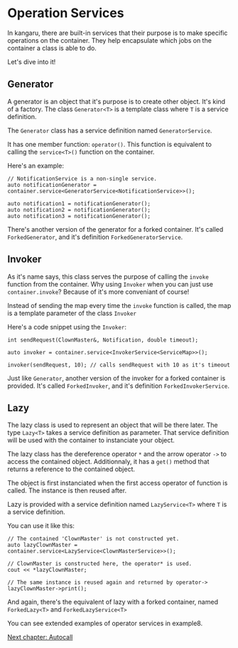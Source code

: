 Operation Services
==================

In kangaru, there are built-in services that their purpose is to make specific operations on the container.
They help encapsulate which jobs on the container a class is able to do.

Let's dive into it!

## Generator

A generator is an object that it's purpose is to create other object. It's kind of a factory.
The class `Generator<T>` is a template class where `T` is a service definition.

The `Generator` class has a service definition named `GeneratorService`.

It has one member function: `operator()`. This function is equivalent to calling the `service<T>()` function on the container.

Here's an example:
    
    // NotificationService is a non-single service.
    auto notificationGenerator = container.service<GeneratorService<NotificationService>>();
    
    auto notification1 = notificationGenerator();
    auto notification2 = notificationGenerator();
    auto notification3 = notificationGenerator();
    
    
There's another version of the generator for a forked container. It's called `ForkedGenerator`, and it's definition `ForkedGeneratorService`.

## Invoker

As it's name says, this class serves the purpose of calling the `invoke` function from the container.
Why using `Invoker` when you can just use `container.invoke`? Because of it's more conveniant of course!

Instead of sending the map every time the `invoke` function is called, the map is a template parameter of the class `Invoker`

Here's a code snippet using the `Invoker`:

    int sendRequest(ClownMaster&, Notification, double timeout);
    
    auto invoker = container.service<InvokerService<ServiceMap>>();
    
    invoker(sendRequest, 10); // calls sendRequest with 10 as it's timeout
    
Just like `Generator`, another version of the invoker for a forked container is provided. It's called `ForkedInvoker`, and it's definition `ForkedInvokerService`.
    
## Lazy

The lazy class is used to represent an object that will be there later. The type `Lazy<T>` takes a service definition as parameter.
That service definition will be used with the container to instanciate your object.

The lazy class has the dereference operator `*` and the arrow operator `->` to access the contained object.
Additionnaly, it has a `get()` method that returns a reference to the contained object.

The object is first instanciated when the first access operator of function is called. The instance is then reused after.

Lazy is provided with a service definition named `LazyService<T>` where `T` is a service definition.

You can use it like this:

    // The contained 'ClownMaster' is not constructed yet.
    auto lazyClownMaster = container.service<LazyService<ClownMasterService>>();
    
    // ClownMaster is constructed here, the operator* is used.
    cout << *lazyClownMaster;
    
    // The same instance is reused again and returned by operator->
    lazyClownMaster->print();

And again, there's the equivalent of lazy with a forked container, named `ForkedLazy<T>` and `ForkedLazyService<T>`

You can see extended examples of operator services in example8.

[Next chapter: Autocall](section6_autocall.md)
